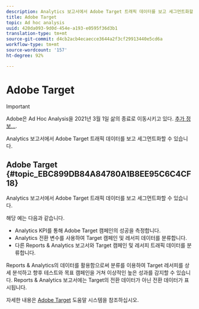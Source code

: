 ```yaml
---
description: Analytics 보고서에서 Adobe Target 트래픽 데이터를 보고 세그먼트화할 수 있습니다.
title: Adobe Target
topic: Ad hoc analysis
uuid: 420da093-9d0d-454e-a193-e0595f36d3b1
translation-type: tm+mt
source-git-commit: d4cb2acb4ecaecce3644a2f3cf29913440e5cd6a
workflow-type: tm+mt
source-wordcount: '157'
ht-degree: 92%

---
```



# Adobe Target

>[!IMPORTANT]
>
>Adobe은 Ad Hoc Analysis을 2021년 3월 1일 삶의 종료로 이동시키고 있다. [추가 정보...](https://adobe.ly/discoverworkspace).

Analytics 보고서에서 Adobe Target 트래픽 데이터를 보고 세그먼트화할 수 있습니다.

## Adobe Target {#topic_EBC899DB84A84780A1B8EE95C6C4CF18}

Analytics 보고서에서 Adobe Target 트래픽 데이터를 보고 세그먼트화할 수 있습니다.

해당 예는 다음과 같습니다.

* Analytics KPI를 통해 Adobe Target 캠페인의 성공을 측정합니다.
* Analytics 전환 변수를 사용하여 Target 캠페인 및 레서피 데이터를 분류합니다.
* 다른 Reports &amp; Analytics 보고서와 Target 캠페인 및 레서피 트래픽 데이터를 분류합니다.

Reports &amp; Analytics의 데이터를 활용함으로써 분류를 이용하여 Target 레서피를 상세 분석하고 향후 테스트와 목표 캠페인을 거쳐 이상적인 높은 성과를 감지할 수 있습니다. Reports &amp; Analytics 보고서에는 Target의 전환 데이터가 아닌 전환 데이터가 표시됩니다.

자세한 내용은 [Adobe Target](https://docs.adobe.com/content/help/ko-KR/target/using/target-home.html) 도움말 시스템을 참조하십시오.
